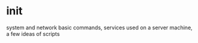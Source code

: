 # init
system and network basic commands, services used on a server machine, a few ideas of scripts
